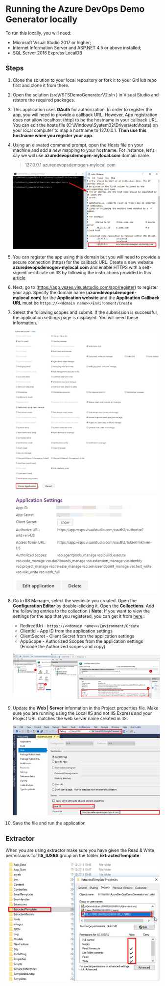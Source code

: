 # Running the Azure DevOps Demo Generator locally

To run this locally, you will need:

* Microsoft Visual Studio 2017 or higher;
* Internet Information Server and ASP.NET 4.5  or above installed;
* SQL Server 2016 Express LocalDB

## Steps

1. Clone the solution to your local repository  or fork it to your GitHub repo first and clone it from there.
1. Open the solution (src\VSTSDemoGeneratorV2.sln ) in Visual Studio and restore the required packages.
1. This application uses **OAuth** for authorization. In order to register the app, you will need to provide a callback URL. However, App registration does not allow localhost (http) to be the hostname in your callback URL. You can edit the hosts file (C:\Windows\System32\Drivers\etc\hosts) on your local computer to map a hostname to 127.0.0.1. **Then use this hostname when you register your app**.
1. Using an elevated command prompt, open the Hosts file on your machine and add a new mapping to your hostname. For instance, let's say we will use **azuredevopsdemogen-mylocal.com** domain name.

    > 127.0.0.1 azuredevopsdemogen-mylocal.com

    ![Sample host file](/Images/hostfile.png)

1. You can register the app using this domain but you will need to provide a secure connection (https) for the callback URL. Create a new website **azuredevopsdemogen-mylocal.com** and enable HTTPS with a self-signed certificate on IIS by following the instructions provided in this [article](https://weblogs.asp.net/scottgu/tip-trick-enabling-ssl-on-iis7-using-self-signed-certificates)
1. Next, go to (https://app.vsaex.visualstudio.com/app/register) to register your app. Specify the domain name (**azuredevopsdemogen-mylocal.com**) for the **Application website** and the **Application Callback URL** must be `https://<<domain name>>/Environment/Create`
1. Select the following scopes and submit. If the submission is successful, the application settings page is displayed. You will need these information.

   ![](/Images/scopes.png)

   ![](/Images/AppSetting.png)

1. Go to IIS Manager, select the wesbiste you created. Open the  **Configuration Editor** by double-clicking it. Open the **Collections**. Add the following entries to the collection ( **Note:** If you want to view the settings for the app that you registered, you can get it from [here](https://app.vssps.visualstudio.com/profile/view).:

    * RedirectUri - `https://<<domain name>>/Environment/Create`
    * ClientId - App ID from the application settings
    * ClientSecret - Client Secret from the application settings
    * AppScope - Authorized Scopes from the application settings (Encode the Authorized scopes and copy)

    ![](/Images/IIS_Appsettings.png)

1. Update the **Web \| Server** information in the Project properties file. Make sure you are running using the Local IIS and not IIS Express and your Project URL matches the web server name created in IIS.

    ![](/Images/local-debug.png)

1. Save the file and run the application

## Extractor
When you are using extractor make sure you have given the Read & Write permissions for **IIS_IUSRS** group on the folder **ExtractedTemplate**

   ![](/Images/permissions.png)
